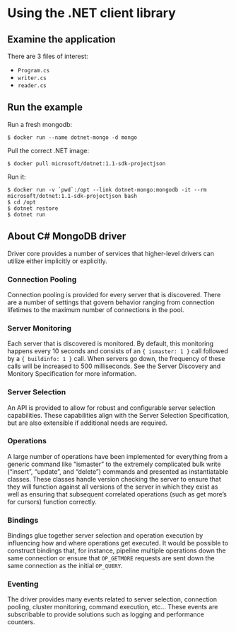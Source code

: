 # Using the .NET client library

## Examine the application

There are 3 files of interest:

* `Program.cs`
* `writer.cs`
* `reader.cs`

## Run the example

Run a fresh mongodb:

    $ docker run --name dotnet-mongo -d mongo

Pull the correct .NET image:

    $ docker pull microsoft/dotnet:1.1-sdk-projectjson

Run it:

    $ docker run -v `pwd`:/opt --link dotnet-mongo:mongodb -it --rm microsoft/dotnet:1.1-sdk-projectjson bash
    $ cd /opt
    $ dotnet restore
    $ dotnet run

## About C# MongoDB driver

Driver core provides a number of services that higher-level drivers can utilize either implicitly or explicitly.

### Connection Pooling

Connection pooling is provided for every server that is discovered. There are a number of settings that govern behavior 
ranging from connection lifetimes to the maximum number of connections in the pool.

### Server Monitoring

Each server that is discovered is monitored. By default, this monitoring happens every 10 seconds and consists of 
an `{ ismaster: 1 }` call followed by a `{ buildinfo: 1 }` call. When servers go down, the frequency of these calls will be 
increased to 500 milliseconds. See the Server Discovery and Monitory Specification for more information.

### Server Selection

An API is provided to allow for robust and configurable server selection capabilities. These capabilities align with the 
Server Selection Specification, but are also extensible if additional needs are required.

### Operations

A large number of operations have been implemented for everything from a generic command like “ismaster” to the extremely 
complicated bulk write (“insert”, “update”, and “delete”) commands and presented as instantiatable classes. These classes 
handle version checking the server to ensure that they will function against all versions of the server in which they exist 
as well as ensuring that subsequent correlated operations (such as get more’s for cursors) function correctly.

### Bindings

Bindings glue together server selection and operation execution by influencing how and where operations get executed. 
It would be possible to construct bindings that, for instance, pipeline multiple operations down the same connection or 
ensure that `OP_GETMORE` requests are sent down the same connection as the initial `OP_QUERY`.

### Eventing

The driver provides many events related to server selection, connection pooling, cluster monitoring, command execution, etc...
These events are subscribable to provide solutions such as logging and performance counters.
